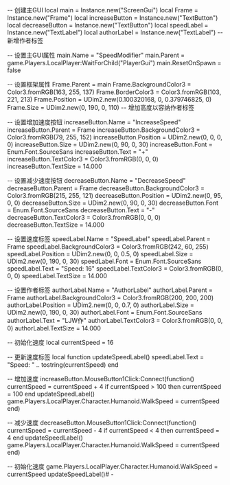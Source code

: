 -- 创建主GUI
local main = Instance.new("ScreenGui")
local Frame = Instance.new("Frame")
local increaseButton = Instance.new("TextButton")
local decreaseButton = Instance.new("TextButton")
local speedLabel = Instance.new("TextLabel")
local authorLabel = Instance.new("TextLabel") -- 新增作者标签

-- 设置主GUI属性
main.Name = "SpeedModifier"
main.Parent = game.Players.LocalPlayer:WaitForChild("PlayerGui")
main.ResetOnSpawn = false

-- 设置框架属性
Frame.Parent = main
Frame.BackgroundColor3 = Color3.fromRGB(163, 255, 137)
Frame.BorderColor3 = Color3.fromRGB(103, 221, 213)
Frame.Position = UDim2.new(0.100320168, 0, 0.379746825, 0)
Frame.Size = UDim2.new(0, 190, 0, 110) -- 增加高度以容纳作者标签

-- 设置增加速度按钮
increaseButton.Name = "IncreaseSpeed"
increaseButton.Parent = Frame
increaseButton.BackgroundColor3 = Color3.fromRGB(79, 255, 152)
increaseButton.Position = UDim2.new(0, 0, 0, 0)
increaseButton.Size = UDim2.new(0, 90, 0, 30)
increaseButton.Font = Enum.Font.SourceSans
increaseButton.Text = "+"
increaseButton.TextColor3 = Color3.fromRGB(0, 0, 0)
increaseButton.TextSize = 14.000

-- 设置减少速度按钮
decreaseButton.Name = "DecreaseSpeed"
decreaseButton.Parent = Frame
decreaseButton.BackgroundColor3 = Color3.fromRGB(215, 255, 121)
decreaseButton.Position = UDim2.new(0, 95, 0, 0)
decreaseButton.Size = UDim2.new(0, 90, 0, 30)
decreaseButton.Font = Enum.Font.SourceSans
decreaseButton.Text = "-"
decreaseButton.TextColor3 = Color3.fromRGB(0, 0, 0)
decreaseButton.TextSize = 14.000

-- 设置速度标签
speedLabel.Name = "SpeedLabel"
speedLabel.Parent = Frame
speedLabel.BackgroundColor3 = Color3.fromRGB(242, 60, 255)
speedLabel.Position = UDim2.new(0, 0, 0.5, 0)
speedLabel.Size = UDim2.new(0, 190, 0, 30)
speedLabel.Font = Enum.Font.SourceSans
speedLabel.Text = "Speed: 16"
speedLabel.TextColor3 = Color3.fromRGB(0, 0, 0)
speedLabel.TextSize = 14.000

-- 设置作者标签
authorLabel.Name = "AuthorLabel"
authorLabel.Parent = Frame
authorLabel.BackgroundColor3 = Color3.fromRGB(200, 200, 200)
authorLabel.Position = UDim2.new(0, 0, 0.7, 0)
authorLabel.Size = UDim2.new(0, 190, 0, 30)
authorLabel.Font = Enum.Font.SourceSans
authorLabel.Text = "LJW作"
authorLabel.TextColor3 = Color3.fromRGB(0, 0, 0)
authorLabel.TextSize = 14.000

-- 初始化速度
local currentSpeed = 16

-- 更新速度标签
local function updateSpeedLabel()
    speedLabel.Text = "Speed: " .. tostring(currentSpeed)
end

-- 增加速度
increaseButton.MouseButton1Click:Connect(function()
    currentSpeed = currentSpeed + 4
    if currentSpeed > 100 then
        currentSpeed = 100
    end
    updateSpeedLabel()
    game.Players.LocalPlayer.Character.Humanoid.WalkSpeed = currentSpeed
end)

-- 减少速度
decreaseButton.MouseButton1Click:Connect(function()
    currentSpeed = currentSpeed - 4
    if currentSpeed < 4 then
        currentSpeed = 4
    end
    updateSpeedLabel()
    game.Players.LocalPlayer.Character.Humanoid.WalkSpeed = currentSpeed
end)

-- 初始化速度
game.Players.LocalPlayer.Character.Humanoid.WalkSpeed = currentSpeed
updateSpeedLabel()# -
